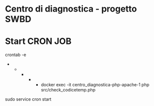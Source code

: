 # Centro di diagnostica - progetto SWBD

# Start CRON JOB

crontab -e

* * * * * docker exec -it centro_diagnostica-php-apache-1 php src/check_codicetemp.php

sudo service cron start
